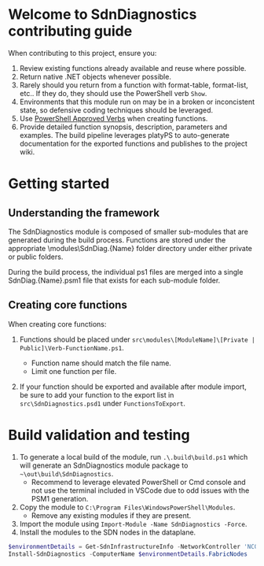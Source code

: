 # Welcome to SdnDiagnostics contributing guide
When contributing to this project, ensure you:
1. Review existing functions already available and reuse where possible.
1. Return native .NET objects whenever possible.
1. Rarely should you return from a function with format-table, format-list, etc.. If they do, they should use the PowerShell verb `Show`.
1. Environments that this module run on may be in a broken or inconcistent state, so defensive coding techniques should be leveraged.
1. Use [PowerShell Approved Verbs](https://docs.microsoft.com/en-us/powershell/scripting/developer/cmdlet/approved-verbs-for-windows-powershell-commands) when creating functions.
1. Provide detailed function synopsis, description, parameters and examples. The build pipeline leverages platyPS to auto-generate documentation for the exported functions and publishes to the project wiki.

# Getting started

## Understanding the framework
The SdnDiagnostics module is composed of smaller sub-modules that are generated during the build process. Functions are stored under the appropriate \modules\SdnDiag.{Name} folder directory under either private or public folders.

During the build process, the individual ps1 files are merged into a single SdnDiag.{Name}.psm1 file that exists for each sub-module folder.

## Creating core functions
When creating core functions:

1. Functions should be placed under `src\modules\[ModuleName]\[Private | Public]\Verb-FunctionName.ps1`.
    - Function name should match the file name.
    - Limit one function per file.

1. If your function should be exported and available after module import, be sure to add your function to the export list in `src\SdnDiagnostics.psd1` under `FunctionsToExport`.

# Build validation and testing
1. To generate a local build of the module, run `.\.build\build.ps1` which will generate an SdnDiagnostics module package to `~\out\build\SdnDiagnostics`.
    - Recommend to leverage elevated PowerShell or Cmd console and not use the terminal included in VSCode due to odd issues with the PSM1 generation.
1. Copy the module to `C:\Program Files\WindowsPowerShell\Modules`.
    - Remove any existing modules if they are present.
1. Import the module using `Import-Module -Name SdnDiagnostics -Force`.
1. Install the modules to the SDN nodes in the dataplane.
```powershell
$environmentDetails = Get-SdnInfrastructureInfo -NetworkController 'NC01'
Install-SdnDiagnostics -ComputerName $environmentDetails.FabricNodes
```
